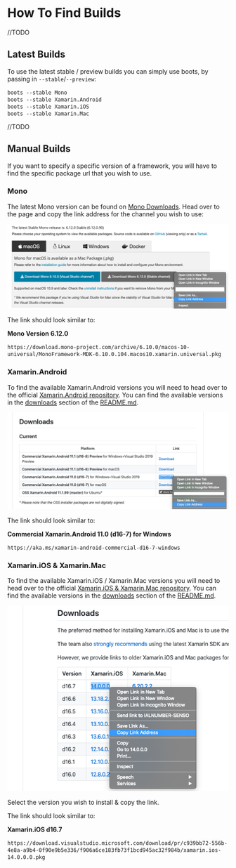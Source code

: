 # How To Find Builds

//TODO

## Latest Builds

To use the latest stable / preview builds you can simply use boots, by passing in `--stable`/`--preview`:

```
boots --stable Mono
boots --stable Xamarin.Android
boots --stable Xamarin.iOS
boots --stable Xamarin.Mac
```

//TODO





## Manual Builds

If you want to specify a specific version of a framework, you will have to find the specific package url that you wish to use.



### Mono

The latest Mono version can be found on [Mono Downloads](https://www.mono-project.com/download/stable/). Head over to the page and copy the link address for the channel you wish to use:

![How to find mono version](GetMonoVersion.png)

The link should look similar to:

**Mono Version 6.12.0**

```
https://download.mono-project.com/archive/6.10.0/macos-10-universal/MonoFramework-MDK-6.10.0.104.macos10.xamarin.universal.pkg
```



### Xamarin.Android

To find the available Xamarin.Android versions you will need to head over to the official [Xamarin.Android repository](https://github.com/xamarin/xamarin-android). You can find the available versions in the [downloads](https://github.com/xamarin/xamarin-android#Downloads) section of the [README.md](https://github.com/xamarin/xamarin-android/blob/master/README.md).

![How to find android version](GetAndroidVersion.png)

The link should look similar to:

**Commercial Xamarin.Android 11.0 (d16-7) for Windows**

```
https://aka.ms/xamarin-android-commercial-d16-7-windows
```





### Xamarin.iOS & Xamarin.Mac

To find the available Xamarin.iOS / Xamarin.Mac versions you will need to head over to the official [Xamarin.iOS & Xamarin.Mac repository](https://github.com/xamarin/xamarin-macios). You can find the available versions in the [downloads](https://github.com/xamarin/xamarin-macios#downloads) section of the [README.md](https://github.com/xamarin/xamarin-macios/blob/main/README.md).

![How to find mac ios version](GetMacIosVersion.png)

Select the version you wish to install & copy the link.

The link should look similar to:

**Xamarin.iOS d16.7**

```
https://download.visualstudio.microsoft.com/download/pr/c939bb72-556b-4e8a-a9b4-0f90e9b5e336/f906a6ce183fb73f1bcd945ac32f984b/xamarin.ios-14.0.0.0.pkg
```